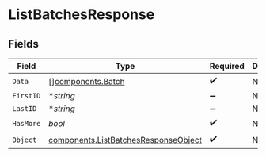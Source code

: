 # ListBatchesResponse


## Fields

| Field                                                                                        | Type                                                                                         | Required                                                                                     | Description                                                                                  | Example                                                                                      |
| -------------------------------------------------------------------------------------------- | -------------------------------------------------------------------------------------------- | -------------------------------------------------------------------------------------------- | -------------------------------------------------------------------------------------------- | -------------------------------------------------------------------------------------------- |
| `Data`                                                                                       | [][components.Batch](../../models/components/batch.md)                                       | :heavy_check_mark:                                                                           | N/A                                                                                          |                                                                                              |
| `FirstID`                                                                                    | **string*                                                                                    | :heavy_minus_sign:                                                                           | N/A                                                                                          | batch_abc123                                                                                 |
| `LastID`                                                                                     | **string*                                                                                    | :heavy_minus_sign:                                                                           | N/A                                                                                          | batch_abc456                                                                                 |
| `HasMore`                                                                                    | *bool*                                                                                       | :heavy_check_mark:                                                                           | N/A                                                                                          |                                                                                              |
| `Object`                                                                                     | [components.ListBatchesResponseObject](../../models/components/listbatchesresponseobject.md) | :heavy_check_mark:                                                                           | N/A                                                                                          |                                                                                              |